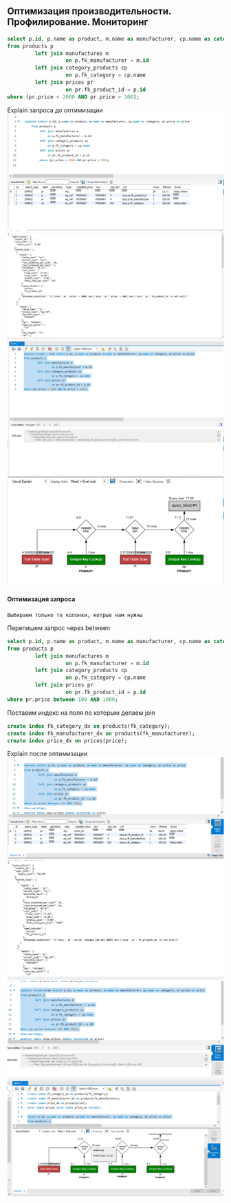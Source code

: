 ## Оптимизация производительности. Профилирование. Мониторинг


```sql
select p.id, p.name as product, m.name as manufacturer, cp.name as category, pr.price as price
from products p
         left join manufactures m
                   on p.fk_manufacturer = m.id
         left join category_products cp
                   on p.fk_category = cp.name
         left join prices pr
                   on pr.fk_product_id = p.id
where (pr.price < 2000 AND pr.price > 100); 
```

Explain запроса до оптимизации
![Explain запроса](../resources/mysql_explain/explain.png)
![Explain запроса JSON](../resources/mysql_explain/explain_json.png)
![Explain запроса TREE](../resources/mysql_explain/explain_tree.png)
![Explain запроса SCHEME](../resources/mysql_explain/explain_scheme.png)

#### Оптимизация запроса
`Выбираем только те колонки, котрые нам нужны` 

Перепишем запрос через between 
```sql
select p.id, p.name as product, m.name as manufacturer, cp.name as category, pr.price as price
from products p
         left join manufactures m
                   on p.fk_manufacturer = m.id
         left join category_products cp
                   on p.fk_category = cp.name
         left join prices pr
                   on pr.fk_product_id = p.id
where pr.price between 100 AND 1000; 
```

Поставим индекс на поля по которым делаем join

```sql
create index fk_category_dx on products(fk_category);
create index fk_manufacturer_dx on products(fk_manufacturer);
create index price_dx on prices(price);
```

Explain после оптимизации 
![Explain запроса](../resources/mysql_explain/explain_optimization.png)
![Explain запроса JSON](../resources/mysql_explain/explain_json_optimization.png)
![Explain запроса TREE](../resources/mysql_explain/explain_tree_optimization.png)
![Explain запроса SCHEME](../resources/mysql_explain/explain_scema_optimization.png)
